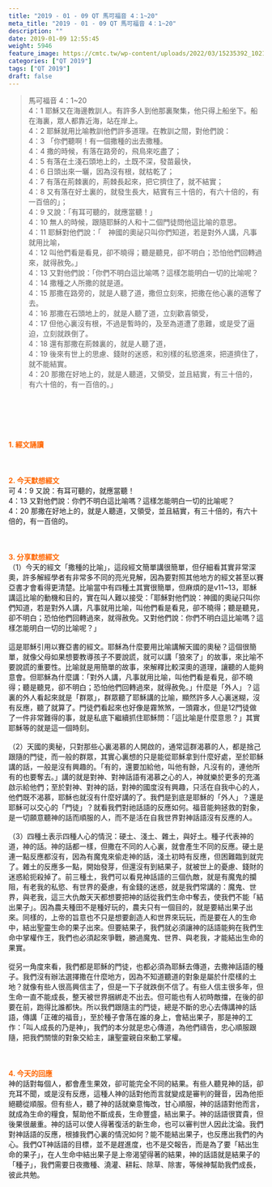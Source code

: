 ```yaml
---
title: "2019 - 01 - 09 QT 馬可福音 4：1~20"
meta_title: "2019 - 01 - 09 QT 馬可福音 4：1~20"
description: ""
date: 2019-01-09 12:55:45
weight: 5946
feature_image: https://cmtc.tw/wp-content/uploads/2022/03/15235392_10211799862337740_180693556567566654_o-1.webp
categories: ["QT 2019"]
tags: ["QT 2019"]
draft: false
---
```


<blockquote>馬可福音 4：1~20<br />
4：1 耶穌又在海邊教訓人。有許多人到他那裏聚集，他只得上船坐下。船在海裏，眾人都靠近海，站在岸上。<br />
4：2 耶穌就用比喻教訓他們許多道理。在教訓之間，對他們說：<br />
4：3 「你們聽啊！有一個撒種的出去撒種。<br />
4：4 撒的時候，有落在路旁的，飛鳥來吃盡了；<br />
4：5 有落在土淺石頭地上的，土既不深，發苗最快，<br />
4：6 日頭出來一曬，因為沒有根，就枯乾了；<br />
4：7 有落在荊棘裏的，荊棘長起來，把它擠住了，就不結實；<br />
4：8 又有落在好土裏的，就發生長大，結實有三十倍的，有六十倍的，有一百倍的」；<br />
4：9 又說：「有耳可聽的，就應當聽！」<br />
4：10 無人的時候，跟隨耶穌的人和十二個門徒問他這比喻的意思。<br />
4：11 耶穌對他們說：「　神國的奧祕只叫你們知道，若是對外人講，凡事就用比喻，<br />
4：12 叫他們看是看見，卻不曉得；聽是聽見，卻不明白；恐怕他們回轉過來，就得赦免。」<br />
4：13 又對他們說：「你們不明白這比喻嗎？這樣怎能明白一切的比喻呢？<br />
4：14 撒種之人所撒的就是道。<br />
4：15 那撒在路旁的，就是人聽了道，撒但立刻來，把撒在他心裏的道奪了去。<br />
4：16 那撒在石頭地上的，就是人聽了道，立刻歡喜領受，<br />
4：17 但他心裏沒有根，不過是暫時的，及至為道遭了患難，或是受了逼迫，立刻就跌倒了。<br />
4：18 還有那撒在荊棘裏的，就是人聽了道，<br />
4：19 後來有世上的思慮、錢財的迷惑，和別樣的私慾進來，把道擠住了，就不能結實。<br />
4：20 那撒在好地上的，就是人聽道，又領受，並且結實，有三十倍的，有六十倍的，有一百倍的。」</blockquote><br />
&nbsp;<br />
<br />
&nbsp;<br />
<br />
<span style="color: #ff6600;"><strong>1. </strong><strong>經文誦讀</strong></span><br />
<br />
<span style="color: #ff6600;"><strong> </strong></span><br />
<br />
<span style="color: #ff6600;"><strong>2. 今天默想</strong><strong>經文<br />
</strong></span>可 4：9 又說：有耳可聽的，就應當聽！<br />
4：13 又對他們說：你們不明白這比喻嗎？這樣怎能明白一切的比喻呢？<br />
4：20 那撒在好地上的，就是人聽道，又領受，並且結實，有三十倍的，有六十倍的，有一百倍的。<br />
<br />
&nbsp;<br />
<br />
<span style="color: #ff6600;"><strong>3. 分享默想經文<br />
</strong></span>（1）今天的經文「撒種的比喻」，這段經文簡單講很簡單，但仔細看其實非常深奧，許多解經學者有非常多不同的亮光見解，因為要對照其他地方的經文甚至以賽亞書才會看得更清楚。比喻當中有四種土其實很簡單，但麻煩的是v11~13，耶穌講這比喻的動機和目的，實在叫人難以接受：「耶穌對他們說：神國的奧祕只叫你們知道，若是對外人講，凡事就用比喻，叫他們看是看見，卻不曉得；聽是聽見，卻不明白；恐怕他們回轉過來，就得赦免。又對他們說：你們不明白這比喻嗎？這樣怎能明白一切的比喻呢？」<br />
<br />
這是耶穌引用以賽亞書的經文。耶穌為什麼要用比喻講解天國的奧秘？這個很簡單，就像父母如果想要教導孩子不要說謊，就可以講「狼來了」的故事，來比喻不要說謊的重要性。比喻就是用簡單的故事，來解釋比較深奧的道理，讓聽的人能夠意會。但耶穌為什麼講：「對外人講，凡事就用比喻，叫他們看是看見，卻不曉得；聽是聽見，卻不明白；恐怕他們回轉過來，就得赦免。」什麼是「外人」？這裏的外人看起來就是「群眾」，群眾聽了耶穌講的比喻，顯然許多人心裏迷糊，沒有反應，聽了就算了。門徒們看起來也好像是霧煞煞，一頭霧水，但是12門徒做了一件非常難得的事，就是私底下繼續抓住耶穌問：「這比喻是什麼意思？」其實耶穌等的就是這一個時刻。<br />
<br />
（2）天國的奧秘，只對那些心裏渴慕的人開啟的，通常這群渴慕的人，都是捨己跟隨的門徒，而一般的群眾，其實心裏想的只是能從耶穌拿到什麼好處，至於耶穌講的話，一般是沒有興趣的。「有的，還要加給他，叫他有餘，凡沒有的，連他所有的也要奪去。」講的就是對神、對神話語有渴慕之心的人，神就樂於更多的充滿啟示給他們；至於對神、對神的話，對神的國度沒有興趣，只活在自我中心的人，他們既不渴慕，耶穌也就沒有什麼好講的了。我們是到底是耶穌的「外人」？還是耶穌可以交心的「門徒」？就看我們對祂話語的反應如何。福音能夠拯救的對象，是一切願意聽神的話而順服的人，而不是活在自我世界對神話語沒有反應的人。<br />
<br />
（3）四種土表示四種人心的情況：硬土、淺土、雜土，與好土。種子代表神的道，神的話。神的話都一樣，但撒在不同的人心裏，就會產生不同的反應。硬土是連一點反應都沒有，因為有魔鬼來偷走神的話，淺土初時有反應，但困難臨到就完了。雜土的反應多一點，開始發芽，但還沒有到結果子，就被世上的憂慮、錢財的迷惑給扼殺掉了。前三種土，我們可以看見神話語的三個仇敵，就是有魔鬼的攔阻，有老我的私慾、有世界的憂慮，有金錢的迷惑，就是我們常講的：魔鬼、世界，與老我，這三大仇敵天天都想要把神的話從我們生命中奪去，使我們不能「結出果子」。因為農夫種田不是種好玩的，農夫只有一個目的，就是要結出果子出來。同樣的，上帝的旨意也不只是想要創造人和世界來玩玩，而是要在人的生命中，結出聖靈生命的果子出來。但要結果子，我們就必須讓神的話語能夠在我們生命中掌權作王，我們也必須起來爭戰，勝過魔鬼、世界、與老我，才能結出生命的果實。<br />
<br />
從另一角度來看，我們都是耶穌的門徒，也都必須為耶穌去傳道，去撒神話語的種子。我們沒有辦法選擇撒在什麼地方，因為不知道聽道的對象是屬於什麼樣的土地？就像有些人很高興信主了，但是一下子就跌倒不信了。有些人信主很多年，但生命一直不能成長，整天被世界捆綁走不出去。但可能也有人初時敵擋，在後的卻要在前，跑得比誰都快。所以我們跟隨主的門徒，總是不斷的忠心去傳講神的話語，傳講「正確的福音」，至於種子會落在誰的身上，會結出果子，那是神的工作：「叫人成長的乃是神」，我們的本分就是忠心傳道，為他們禱告，忠心順服跟隨，把我們關懷的對象交給主，讓聖靈親自來動工掌權。<br />
<br />
&nbsp;<br />
<br />
<span style="color: #ff6600;"><strong>4. 今天的回應<br />
</strong></span>神的話對每個人，都會產生果效，卻可能完全不同的結果。有些人聽見神的話，卻充耳不聞，或是沒有反應，這種人神的話對他而言就變成是審判的聲音，因為他拒絕聽從順服。但有些人，聽了神的話就樂意悔改，甘心順服，神的話語對他而言，就成為生命的糧食，幫助他不斷成長，生命豐盛，結出果子。神的話語很寶貴，但後果很嚴重。神的話可以使人得著復活的新生命，也可以審判世人因此沈淪。我們對神話語的反應，根據我們心裏的情況如何？能不能結出果子，也反應出我們的內心。我們QT神話語的目標，並不是趕進度，也不是交報告，而是為了要「結出生命的果子」，在人生命中結出果子是上帝渴望得著的結果，神的話語就是結果子的「種子」，我們需要日夜撒種、澆灌、耕耘、除草、除害，等候神幫助我們成長，彼此共勉。
        